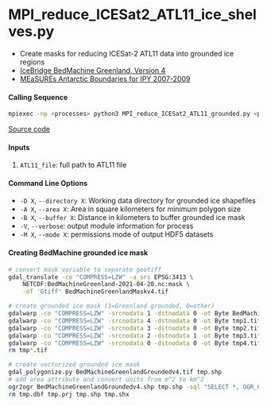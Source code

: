 MPI_reduce_ICESat2_ATL11_ice_shelves.py
=======================================

- Create masks for reducing ICESat-2 ATL11 data into grounded ice regions
- [IceBridge BedMachine Greenland, Version 4](https://doi.org/10.5067/VLJ5YXKCNGXO)
- [MEaSUREs Antarctic Boundaries for IPY 2007-2009](https://doi.org/10.5067/AXE4121732AD)

#### Calling Sequence
```bash
mpiexec -np <processes> python3 MPI_reduce_ICESat2_ATL11_grounded.py <path_to_ATL11_file>
```
[Source code](https://github.com/tsutterley/read-ICESat-2/blob/main/scripts/MPI_reduce_ICESat2_ATL11_grounded.py)

#### Inputs
1. `ATL11_file`: full path to ATL11 file

#### Command Line Options
- `-D X`, `--directory X`: Working data directory for grounded ice shapefiles
- `-A X`, `--area X`: Area in square kilometers for minimum polygon size
- `-B X`, `--buffer X`: Distance in kilometers to buffer grounded ice mask
- `-V`, `--verbose`: output module information for process
- `-M X`, `--mode X`: permissions mode of output HDF5 datasets

#### Creating BedMachine grounded ice mask
```bash
# convert mask variable to separate geotiff
gdal_translate -co "COMPRESS=LZW" -a_srs EPSG:3413 \
    NETCDF:BedMachineGreenland-2021-04-20.nc:mask \
    -of 'Gtiff' BedMachineGreenlandMaskv4.tif

# create grounded ice mask (1=Greenland grounded, 0=other)
gdalwarp -co "COMPRESS=LZW" -srcnodata 1 -dstnodata 0 -ot Byte BedMachineGreenlandMaskv4.tif tmp1.tif
gdalwarp -co "COMPRESS=LZW" -srcnodata 4 -dstnodata 0 -ot Byte tmp1.tif tmp2.tif
gdalwarp -co "COMPRESS=LZW" -srcnodata 3 -dstnodata 0 -ot Byte tmp2.tif tmp3.tif
gdalwarp -co "COMPRESS=LZW" -srcnodata 2 -dstnodata 1 -ot Byte tmp3.tif tmp4.tif
gdalwarp -co "COMPRESS=LZW" -srcnodata 0 -dstnodata 0 -ot Byte tmp4.tif BedMachineGreenlandGroundedv4.tif
rm tmp*.tif

# create vectorized grounded ice mask
gdal_polygonize.py BedMachineGreenlandGroundedv4.tif tmp.shp
# add area attribute and convert units from m^2 to km^2
ogr2ogr BedMachineGreenlandGroundedv4.shp tmp.shp -sql "SELECT *, OGR_GEOM_AREA/1000000 AS area FROM tmp"
rm tmp.dbf tmp.prj tmp.shp tmp.shx
```